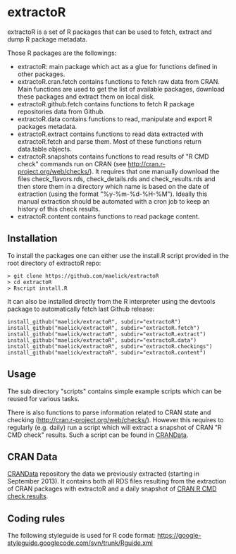 extractoR
=========

extractoR is a set of R packages that can be used to fetch, extract
and dump R package metadata.

Those R packages are the followings:
* extractoR: main package which act as a glue for functions defined in
  other packages.
* extractoR.cran.fetch contains functions to fetch raw data from CRAN.
  Main functions are used to get the list of available packages,
  download these packages and extract them on local disk.
* extractoR.github.fetch contains functions to fetch R package
  repositories data from Github.
* extractoR.data contains functions to read, manipulate and export R
  packages metadata.
* extractoR.extract contains functions to read data extracted with
  extractoR.fetch and parse them. Most of these functions return
  data.table objects.
* extractoR.snapshots contains functions to read results of "R CMD
  check" commands run on CRAN (see
  http://cran.r-project.org/web/checks/). It requires that one
  manually download the files check_flavors.rds, check_details.rds and
  check_results.rds and then store them in a directory which name is
  based on the date of extraction (using the format "%y-%m-%d-%H-%M").
  Ideally this manual extraction should be automated with a cron job
  to keep an history of this check results.
* extractoR.content contains functions to read package content.



Installation
------------

To install the packages one can either use the install.R script
provided in the root directory of extractoR repo:

    > git clone https://github.com/maelick/extractoR
    > cd extractoR
    > Rscript install.R

It can also be installed directly from the R interpreter using the
devtools package to automatically fetch last Github release:

    install_github("maelick/extractoR", subdir="extractoR")
    install_github("maelick/extractoR", subdir="extractoR.fetch")
    install_github("maelick/extractoR", subdir="extractoR.extract")
    install_github("maelick/extractoR", subdir="extractoR.data")
    install_github("maelick/extractoR", subdir="extractoR.checkings")
    install_github("maelick/extractoR", subdir="extractoR.content")



Usage
-----

The sub directory "scripts" contains simple example scripts which can
be reused for various tasks.

There is also functions to parse information related to CRAN state and
checking (http://cran.r-project.org/web/checks/). However this
requires to regularly (e.g. daily) run a script which will extract a
snapshot of CRAN "R CMD check" results. Such a script can be found in
[CRANData](https://github.com/maelick/CRANData).



CRAN Data
---------

[CRANData](https://github.com/maelick/CRANData) repository the data we
previously extracted (starting in September 2013). It contains both
all RDS files resulting from the extraction of CRAN packages with
extractoR and a daily snapshot of
[CRAN R CMD check results](http://cran.r-project.org/web/checks/).



Coding rules
------------

The following styleguide is used for R code format:
https://google-styleguide.googlecode.com/svn/trunk/Rguide.xml
